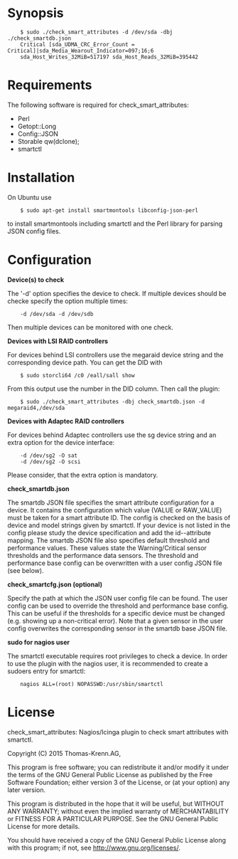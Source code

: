 Synopsis
========

        $ sudo ./check_smart_attributes -d /dev/sda -dbj ./check_smartdb.json
        Critical [sda_UDMA_CRC_Error_Count = Critical]|sda_Media_Wearout_Indicator=097;16;6
        sda_Host_Writes_32MiB=517197 sda_Host_Reads_32MiB=395442

Requirements
============
The following software is required for check_smart_attributes:
  * Perl
   * Getopt::Long
   * Config::JSON
   * Storable qw(dclone);
  * smartctl

Installation
============
On Ubuntu use

        $ sudo apt-get install smartmontools libconfig-json-perl

to install smartmontools including smartctl and the Perl library for parsing JSON config files.

Configuration
=============
**Device(s) to check**

The '-d' option specifies the device to check. If multiple devices should be
checke specify the option multiple times:

        -d /dev/sda -d /dev/sdb
Then multiple devices can be monitored with one check.

**Devices with LSI RAID controllers**

For devices behind LSI controllers use the megaraid device string and the 
corresponding device path. You can get the DID with

        $ sudo storcli64 /c0 /eall/sall show
From this output use the number in the DID column. Then call the plugin:

        $ sudo ./check_smart_attributes -dbj check_smartdb.json -d megaraid4,/dev/sda

**Devices with Adaptec RAID controllers**

For devices behind Adaptec controllers use the sg device string and an extra
option for the device interface:

        -d /dev/sg2 -O sat
        -d /dev/sg2 -O scsi

Please consider, that the extra option is mandatory.

**check_smartdb.json**

The smartdb JSON file specifies the smart attribute configuration for a device.
It contains the configuration which value (VALUE or RAW_VALUE) must be taken for
a smart attribute ID. The config is checked on the basis of device and model
strings given by smartctl. If your device is not listed in the config please
study the device specification and add the id--attribute mapping.
The smartdb JSON file also specifies default threshold and performance values.
These values state the Warning/Critical sensor thresholds and the performance
data sensors. The threshold and performance base config can be overwritten with
a user config JSON file (see below).

**check_smartcfg.json (optional)**

Specify the path at which the JSON user config file can be found.
The user config can be used to override the threshold and performance base
config. This can be useful if the thresholds for a specific device must
be changed (e.g. showing up a non-critical error).
Note that a given sensor in the user config overwrites the corresponding sensor
in the smartdb base JSON file.

**sudo for nagios user**

The smartctl executable requires root privileges to check a device. In order to
use the plugin with the nagios user, it is recommended to create a sudoers entry
for smartctl:

        nagios ALL=(root) NOPASSWD:/usr/sbin/smartctl

License
=======

check_smart_attributes: Nagios/Icinga plugin to check smart attributes with
smartctl.

Copyright (C) 2015 Thomas-Krenn.AG,

This program is free software; you can redistribute it and/or modify it under
the terms of the GNU General Public License as published by the Free Software
Foundation; either version 3 of the License, or (at your option) any later
version.

This program is distributed in the hope that it will be useful, but WITHOUT
ANY WARRANTY; without even the implied warranty of MERCHANTABILITY or FITNESS
FOR A PARTICULAR PURPOSE. See the GNU General Public License for more
details.

You should have received a copy of the GNU General Public License along with
this program; if not, see <http://www.gnu.org/licenses/>.
